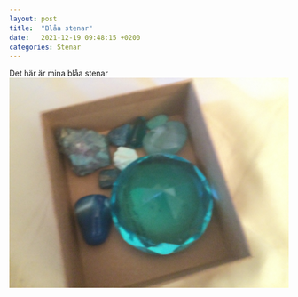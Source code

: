 ```yaml
---
layout: post
title:  "Blåa stenar"
date:   2021-12-19 09:48:15 +0200
categories: Stenar
---
```

Det här är mina blåa stenar
![Blue](/assets/images/blue.jpg)